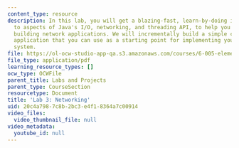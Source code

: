 ```yaml
---
content_type: resource
description: In this lab, you will get a blazing-fast, learn-by-doing introduction
  to aspects of Java's I/O, networking, and threading API, to help you get started
  building network applications. We will incrementally build a simple chat server
  application that you can use as a starting point for implementing your instant-messaging
  system.
file: https://ol-ocw-studio-app-qa.s3.amazonaws.com/courses/6-005-elements-of-software-construction-fall-2008/20c4a7987c8b2bc3e4f18364a7c00914_MIT6_005f08_project03_lab.pdf
file_type: application/pdf
learning_resource_types: []
ocw_type: OCWFile
parent_title: Labs and Projects
parent_type: CourseSection
resourcetype: Document
title: 'Lab 3: Networking'
uid: 20c4a798-7c8b-2bc3-e4f1-8364a7c00914
video_files:
  video_thumbnail_file: null
video_metadata:
  youtube_id: null
---
```

